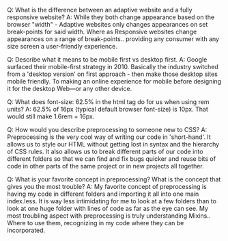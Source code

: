 Q: What is the difference between an adaptive website and a fully responsive website?
A: While they both change appearance based on the browser "width" - Adaptive websites only changes appearances on set break-points for said width. Where as Responsive websites change appearances on a range of break-points.. providing any consumer with any size screen a user-friendly experience. 

Q: Describe what it means to be mobile first vs desktop first.
A: Google surfaced their mobile-first strategy in 2010. Basically the industry switched from a 'desktop version' on first approach - then make those desktop sites mobile friendly. To making an online experience for mobile before designing it for the desktop Web—or any other device.

Q: What does font-size: 62.5% in the html tag do for us when using rem units?
A:  62.5% of 16px (typical default browser font-size) is 10px. That would still make 1.6rem = 16px.


Q: How would you describe preprocessing to someone new to CSS?
A: Preprocessing is the very cool way of writing our code in 'short-hand'. It allows us to style our HTML without getting lost in syntax and the hierarchy of CSS rules. It also allows us to break different parts of our code into different folders so that we can find and fix bugs quicker and reuse bits of code in other parts of the same project or in new projects all together. 

Q: What is your favorite concept in preprocessing? What is the concept that gives you the most trouble?
A: My favorite concept of preprocessing is having my code in different folders and importing it all into one main index.less. It is way less intimidating for me to look at a few folders than to look at one huge folder with lines of code as far as the eye can see. My most troubling aspect with preprocessing is truly understanding Mixins.. Where to use them, recognizing in my code where they can be incorporated. 